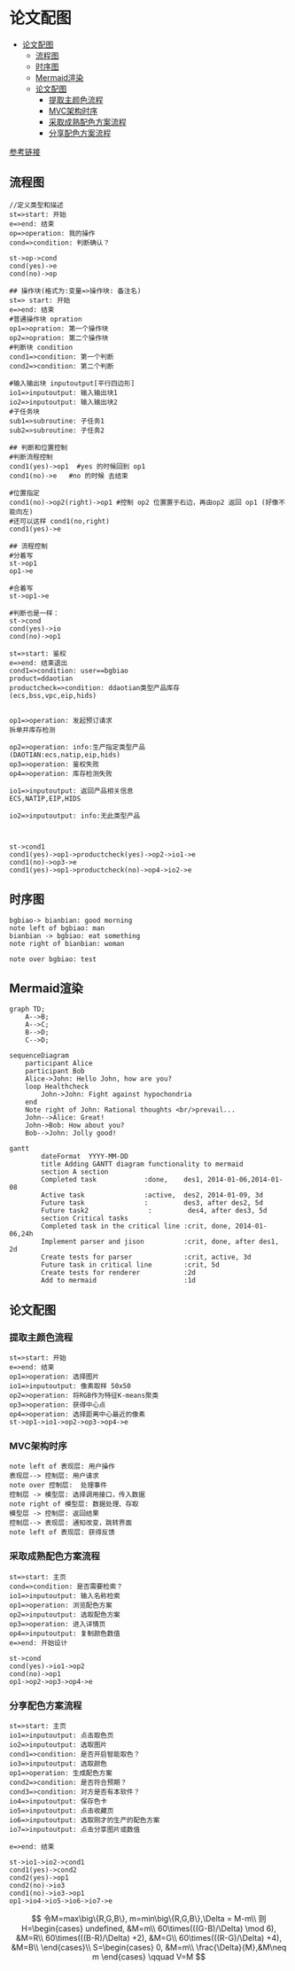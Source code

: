 # 论文配图

<!-- @import "[TOC]" {cmd="toc" depthFrom=1 depthTo=6 orderedList=false} -->

<!-- code_chunk_output -->

* [论文配图](#论文配图)
	* [流程图](#流程图)
	* [时序图](#时序图)
	* [Mermaid渲染](#mermaid渲染)
	* [论文配图](#论文配图-1)
		* [提取主颜色流程](#提取主颜色流程)
		* [MVC架构时序](#mvc架构时序)
		* [采取成熟配色方案流程](#采取成熟配色方案流程)
		* [分享配色方案流程](#分享配色方案流程)

<!-- /code_chunk_output -->

[参考链接](https://www.jianshu.com/p/a9bd83b768d5)

## 流程图

```flow
//定义类型和描述
st=>start: 开始
e=>end: 结束
op=>operation: 我的操作
cond=>condition: 判断确认？
  
st->op->cond
cond(yes)->e
cond(no)->op
```
```
## 操作块(格式为:变量=>操作块: 备注名)
st=> start: 开始
e=>end: 结束
#普通操作块 opration
op1=>opration: 第一个操作块
op2=>opration: 第二个操作块
#判断块 condition
cond1=>condition: 第一个判断
cond2=>condition: 第二个判断
  
#输入输出块 inputoutput[平行四边形]
io1=>inputoutput: 输入输出块1
io2=>inputoutput: 输入输出块2
#子任务块
sub1=>subroutine: 子任务1
sub2=>subroutine: 子任务2
  
## 判断和位置控制
#判断流程控制
cond1(yes)->op1  #yes 的时候回到 op1
cond1(no)->e   #no 的时候 去结束
  
#位置指定
cond1(no)->op2(right)->op1 #控制 op2 位置置于右边，再由op2 返回 op1 (好像不能向左)
#还可以这样 cond1(no,right)
cond1(yes)->e 
  
## 流程控制
#分着写
st->op1
op1->e
  
#合着写
st->op1->e
  
#判断也是一样：
st->cond
cond(yes)->io
cond(no)->op1
```


```flow
st=>start: 鉴权
e=>end: 结束退出
cond1=>condition: user==bgbiao
product=ddaotian
productcheck=>condition: ddaotian类型产品库存
(ecs,bss,vpc,eip,hids)
  
  
op1=>operation: 发起预订请求
拆单并库存检测
  
op2=>operation: info:生产指定类型产品
(DAOTIAN:ecs,natip,eip,hids)
op3=>operation: 鉴权失败
op4=>operation: 库存检测失败
  
io1=>inputoutput: 返回产品相关信息
ECS,NATIP,EIP,HIDS
  
io2=>inputoutput: info:无此类型产品
  
  
  
st->cond1
cond1(yes)->op1->productcheck(yes)->op2->io1->e
cond1(no)->op3->e
cond1(yes)->op1->productcheck(no)->op4->io2->e
```

## 时序图

```sequence
bgbiao-> bianbian: good morning
note left of bgbiao: man
bianbian -> bgbiao: eat something
note right of bianbian: woman
  
note over bgbiao: test
```

## Mermaid渲染

```mermaid
graph TD;
    A-->B;
    A-->C;
    B-->D;
    C-->D;
```

```mermaid
sequenceDiagram
    participant Alice
    participant Bob
    Alice->John: Hello John, how are you?
    loop Healthcheck
        John->John: Fight against hypochondria
    end
    Note right of John: Rational thoughts <br/>prevail...
    John-->Alice: Great!
    John->Bob: How about you?
    Bob-->John: Jolly good!
```

```mermaid
gantt
        dateFormat  YYYY-MM-DD
        title Adding GANTT diagram functionality to mermaid
        section A section
        Completed task            :done,    des1, 2014-01-06,2014-01-08
        Active task               :active,  des2, 2014-01-09, 3d
        Future task               :         des3, after des2, 5d
        Future task2               :         des4, after des3, 5d
        section Critical tasks
        Completed task in the critical line :crit, done, 2014-01-06,24h
        Implement parser and jison          :crit, done, after des1, 2d
        Create tests for parser             :crit, active, 3d
        Future task in critical line        :crit, 5d
        Create tests for renderer           :2d
        Add to mermaid                      :1d
```

## 论文配图

### 提取主颜色流程

```flow
st=>start: 开始
e=>end: 结束
op1=>operation: 选择图片
io1=>inputoutput: 像素取样 50x50
op2=>operation: 将RGB作为特征K-means聚类
op3=>operation: 获得中心点
op4=>operation: 选择距离中心最近的像素
st->op1->io1->op2->op3->op4->e
```
### MVC架构时序
```sequence
note left of 表现层: 用户操作
表现层--> 控制层: 用户请求
note over 控制层:  处理事件
控制层 -> 模型层: 选择调用接口，传入数据
note right of 模型层: 数据处理、存取
模型层 -> 控制层: 返回结果
控制层--> 表现层: 通知改变，跳转界面
note left of 表现层: 获得反馈
```

### 采取成熟配色方案流程

```flow
st=>start: 主页
cond=>condition: 是否需要检索？
io1=>inputoutput: 输入名称检索
op1=>operation: 浏览配色方案
op2=>inputoutput: 选取配色方案
op3=>operation: 进入详情页
op4=>inputoutput: 复制颜色数值
e=>end: 开始设计

st->cond
cond(yes)->io1->op2
cond(no)->op1
op1->op2->op3->op4->e
```

### 分享配色方案流程

```flow
st=>start: 主页
io1=>inputoutput: 点击取色页
io2=>inputoutput: 选取图片
cond1=>condition: 是否开启智能取色？
io3=>inputoutput: 选取颜色
op1=>operation: 生成配色方案
cond2=>condition: 是否符合预期？
cond3=>condition: 对方是否有本软件？
io4=>inputoutput: 保存色卡
io5=>inputoutput: 点击收藏页
io6=>inputoutput: 选取刚才的生产的配色方案
io7=>inputoutput: 点击分享图片或数值

e=>end: 结束

st->io1->io2->cond1
cond1(yes)->cond2
cond2(yes)->op1
cond2(no)->io3
cond1(no)->io3->op1
op1->io4->io5->io6->io7->e

```

$$
令M=max\big\{R,G,B\}, m=min\big\{R,G,B\},\Delta = M-m\\
则H=\begin{cases}
    undefined,                          &M=m\\
    60\times(((G-B)/\Delta) \mod 6),    &M=R\\
    60\times(((B-R)/\Delta) +2),        &M=G\\
    60\times(((R-G)/\Delta) +4),        &M=B\\
\end{cases}\\
S=\begin{cases}
    0,      &M=m\\
    \frac{\Delta}{M},&M\neq m
\end{cases}
\qquad V=M
$$
